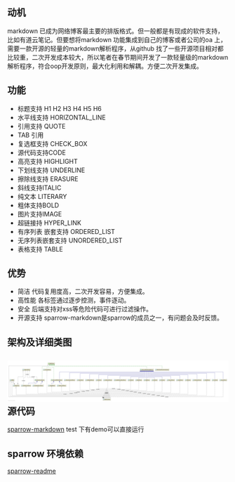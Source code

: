 动机
---
markdown 已成为网络博客最主要的排版格式。但一般都是有现成的软件支持，比如有道云笔记。但要想将markdown  功能集成到自己的博客或者公司的oa 上，需要一款开源的轻量的markdown解析程序，从github 找了一些开源项目相对都比较重，二次开发成本较大，所以笔者在春节期间开发了一款轻量级的markdown解析程序，符合oop开发原则，最大化利用和解耦。方便二次开发集成。

功能
---
- 标题支持 H1 H2 H3 H4 H5 H6 
- 水平线支持 HORIZONTAL_LINE
- 引用支持 QUOTE
- TAB 引用
- 复选框支持 CHECK_BOX 
- 源代码支持CODE
- 高亮支持 HIGHLIGHT
- 下划线支持 UNDERLINE
- 擦除线支持 ERASURE
- 斜线支持ITALIC
 - 纯文本 LITERARY
 - 粗体支持BOLD
 - 图片支持IMAGE
  - 超链接持 HYPER_LINK
  - 有序列表 嵌套支持 ORDERED_LIST
  - 无序列表嵌套支持 UNORDERED_LIST
  - 表格支持 TABLE

优势
---
- 简洁
  代码复用度高，二次开发容易，方便集成。
- 高性能
 各标签通过逐步控测，事件逐动。
- 安全
  后端支持对xss等危险代码可进行过滤操作。
- 开源支持
sparrow-markdown是sparrow的成员之一，有问题会及时反馈。

架构及详细类图
---
![代码类图概览](markdown.png)
源代码
---
[sparrow-markdown](https://github.com/sparrowzoo/sparrow-markdown)
test 下有demo可以直接运行
 
sparrow 环境依赖
---
[sparrow-readme](https://github.com/sparrowzoo/sparrow)